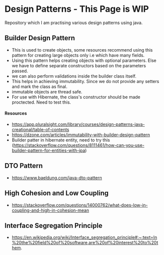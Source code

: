 Design Patterns - This Page is WIP
===========================
Repository which I am practising various design patterns using java.

## Builder Design Pattern
 - This is used to create objects, some resources recommend using this pattern for creating large objects only i.e which have many fields. 
 - Using this pattern helps creating objects with optional parameters. Else we have to define separate constructors based on the parameters passed. 
 - we can also perform validations inside the builder class itself. 
 - This helps in achieving immutability. Since we do not provide any setters and mark the class as final.
 - immutable objects are thread safe. 
 - For use with Hibernate, the class's constructor should be made proctected. Need to test this.
 
#### Resources
 - https://app.pluralsight.com/library/courses/design-patterns-java-creational/table-of-contents
 - https://dzone.com/articles/immutability-with-builder-design-pattern
 - Builder patter in hibernate entity, need to try this (https://stackoverflow.com/questions/8111461/how-can-you-use-builder-pattern-for-entities-with-jpa) 
 
## DTO Pattern
 - https://www.baeldung.com/java-dto-pattern

## High Cohesion and Low Coupling
 - https://stackoverflow.com/questions/14000762/what-does-low-in-coupling-and-high-in-cohesion-mean

## Interface Segregation Principle
 - https://en.wikipedia.org/wiki/Interface_segregation_principle#:~:text=In%20the%20field%20of%20software,are%20of%20interest%20to%20them.

